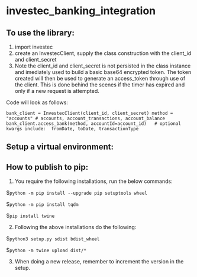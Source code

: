 # investec_banking_integration

## To use the library:
1. import investec
2. create an InvestecClient, supply the class construction with the client_id and client_secret
3. Note the client_id and client_secret is not persisted in the class instance and imediately used to build a basic
 base64 encrypted token. The token created will then be used to generate an access_token through use of the client. 
 This is done behind the scenes if the timer has expired and only if a new request is attempted.
 
Code will look as follows:

`
bank_client = InvestecClient(client_id, client_secret)
method = "accounts" # accounts, account_transactions, account_balance
bank_client.access_bank(method, accountId=account_id)   # optional kwargs include:  fromDate, toDate, transactionType
`

## Setup a virtual environment:

## How to publish to pip:
1. You require the following installations, run the below commands:

$`python -m pip install --upgrade pip setuptools wheel`

$`python -m pip install tqdm`

$`pip install twine`

2. Following the above installations do the following:

$`python3 setup.py sdist bdist_wheel`

$`python -m twine upload dist/*`

3. When doing a new release, remember to increment the version in the setup.